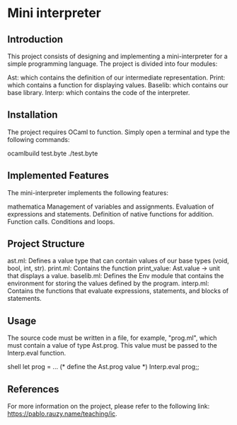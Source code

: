 # Mini interpreter
## Introduction

This project consists of designing and implementing a mini-interpreter for a simple programming language. The project is divided into four modules:

  Ast: which contains the definition of our intermediate representation.
  Print: which contains a function for displaying values.
  Baselib: which contains our base library.
  Interp: which contains the code of the interpreter.

## Installation

The project requires OCaml to function. Simply open a terminal and type the following commands:

   ocamlbuild test.byte
   ./test.byte

## Implemented Features

The mini-interpreter implements the following features:

  mathematica
  Management of variables and assignments.
  Evaluation of expressions and statements.
  Definition of native functions for addition.
  Function calls.
  Conditions and loops.
  
## Project Structure

  ast.ml: Defines a value type that can contain values of our base types (void, bool, int, str).
  print.ml: Contains the function print_value: Ast.value -> unit that displays a value.
  baselib.ml: Defines the Env module that contains the environment for storing the values defined by the program.
  interp.ml: Contains the functions that evaluate expressions, statements, and blocks of statements.


## Usage

The source code must be written in a file, for example, "prog.ml", which must contain a value of type Ast.prog. This value must be passed to the Interp.eval function.

shell
let prog = ... (* define the Ast.prog value *)
Interp.eval prog;;

## References

For more information on the project, please refer to the following link: https://pablo.rauzy.name/teaching/ic.
